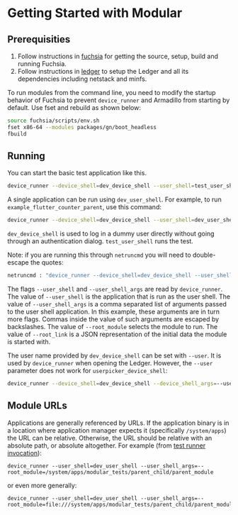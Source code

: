 # Getting Started with Modular

## Prerequisities

1. Follow instructions in [fuchsia] for getting the source, setup, build and
   running Fuchsia.
2. Follow instructions in [ledger] to setup the Ledger and all its dependencies
   including netstack and minfs.

To run modules from the command line, you need to modify the startup behavior of
Fuchsia to prevent `device_runner` and Armadillo from starting by default. Use
fset and rebuild as shown below:

``` sh
source fuchsia/scripts/env.sh
fset x86-64 --modules packages/gn/boot_headless
fbuild
```

## Running

You can start the basic test application like this.

```sh
device_runner --device_shell=dev_device_shell --user_shell=test_user_shell
```

A single application can be run using `dev_user_shell`. For example, to run
`example_flutter_counter_parent`, use this command:

```sh
device_runner --device_shell=dev_device_shell --user_shell=dev_user_shell --user_shell_args='--root_module=example_flutter_counter_parent,--root_link={"http://schema.domokit.org/counter":5}'
```

`dev_device_shell` is used to log in a dummy user directly without going through
an authentication dialog. `test_user_shell` runs the test.

Note: if you are running this through `netruncmd` you will need to double-escape
the quotes:

```sh
netruncmd : "device_runner --device_shell=dev_device_shell --user_shell=dev_user_shell --user_shell_args='--root_module=example_flutter_counter_parent,--root_link={\\\"http://schema.domokit.org/counter\\\":5}'"
```

The flags `--user_shell` and `--user_shell_args` are read by `device_runner`.
The value of `--user_shell` is the application that is run as the user shell.
The value of `--user_shell_args` is a comma separated list of arguments passed
to the user shell application. In this example, these arguments are in turn more
flags.  Commas inside the value of such arguments are escaped by backslashes.
The value of `--root_module` selects the module to run. The value of
`--root_link` is a JSON representation of the initial data the module is started
with.

The user name provided by `dev_device_shell` can be set with `--user`. It is used
by `device_runner` when opening the Ledger.  However, the `--user` parameter does
not work for `userpicker_device_shell`:

```sh
device_runner --device_shell=dev_device_shell --device_shell_args=--user=dummy_user --user_shell=test_user_shell
```

## Module URLs

Applications are generally referenced by URLs. If the application binary is in a
location where application manager expects it (specifically `/system/apps`)
the URL can be relative. Otherwise, the URL should be relative with an absolute
path, or absolute altogether. For example
(from [test runner invocation](tests/parent_child/test.sh)):

```
device_runner --user_shell=dev_user_shell --user_shell_args=--root_module=/system/apps/modular_tests/parent_child/parent_module
```

or even more generally:

```
device_runner --user_shell=dev_user_shell --user_shell_args=--root_module=file:///system/apps/modular_tests/parent_child/parent_module
```

[fuchsia]: https://fuchsia.googlesource.com/fuchsia/+/HEAD/README.md
[ledger]: https://fuchsia.googlesource.com/ledger/+/HEAD/docs/user_guide.md
